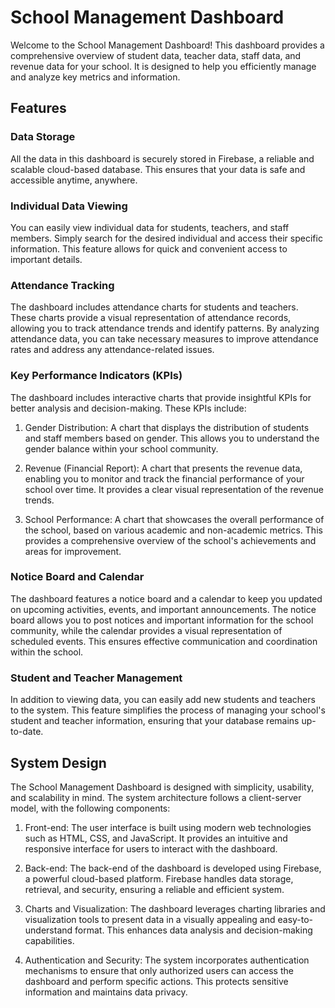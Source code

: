 # School Management Dashboard

Welcome to the School Management Dashboard! This dashboard provides a comprehensive overview of student data, teacher data, staff data, and revenue data for your school. It is designed to help you efficiently manage and analyze key metrics and information.

## Features

### Data Storage

All the data in this dashboard is securely stored in Firebase, a reliable and scalable cloud-based database. This ensures that your data is safe and accessible anytime, anywhere.

### Individual Data Viewing

You can easily view individual data for students, teachers, and staff members. Simply search for the desired individual and access their specific information. This feature allows for quick and convenient access to important details.

### Attendance Tracking

The dashboard includes attendance charts for students and teachers. These charts provide a visual representation of attendance records, allowing you to track attendance trends and identify patterns. By analyzing attendance data, you can take necessary measures to improve attendance rates and address any attendance-related issues.

### Key Performance Indicators (KPIs)

The dashboard includes interactive charts that provide insightful KPIs for better analysis and decision-making. These KPIs include:

1. Gender Distribution: A chart that displays the distribution of students and staff members based on gender. This allows you to understand the gender balance within your school community.

2. Revenue (Financial Report): A chart that presents the revenue data, enabling you to monitor and track the financial performance of your school over time. It provides a clear visual representation of the revenue trends.

3. School Performance: A chart that showcases the overall performance of the school, based on various academic and non-academic metrics. This provides a comprehensive overview of the school's achievements and areas for improvement.

### Notice Board and Calendar

The dashboard features a notice board and a calendar to keep you updated on upcoming activities, events, and important announcements. The notice board allows you to post notices and important information for the school community, while the calendar provides a visual representation of scheduled events. This ensures effective communication and coordination within the school.

### Student and Teacher Management

In addition to viewing data, you can easily add new students and teachers to the system. This feature simplifies the process of managing your school's student and teacher information, ensuring that your database remains up-to-date.

## System Design

The School Management Dashboard is designed with simplicity, usability, and scalability in mind. The system architecture follows a client-server model, with the following components:

1. Front-end: The user interface is built using modern web technologies such as HTML, CSS, and JavaScript. It provides an intuitive and responsive interface for users to interact with the dashboard.

2. Back-end: The back-end of the dashboard is developed using Firebase, a powerful cloud-based platform. Firebase handles data storage, retrieval, and security, ensuring a reliable and efficient system.

3. Charts and Visualization: The dashboard leverages charting libraries and visualization tools to present data in a visually appealing and easy-to-understand format. This enhances data analysis and decision-making capabilities.

4. Authentication and Security: The system incorporates authentication mechanisms to ensure that only authorized users can access the dashboard and perform specific actions. This protects sensitive information and maintains data privacy.
